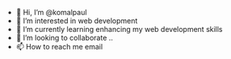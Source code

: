 - 👋 Hi, I’m @komalpaul
- 👀 I’m interested in web development 
- 🌱 I’m currently learning enhancing my web development skills
- 💞️ I’m looking to collaborate ..
- 📫 How to reach me email

<!---
komalpaul/komalpaul is a ✨ special ✨ repository because its `README.md` (this file) appears on your GitHub profile.
You can click the Preview link to take a look at your changes.
--->
